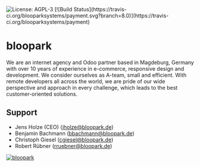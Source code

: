 <img class="oe_picture" alt="License: AGPL-3" src="https://img.shields.io/badge/licence-AGPL--3-blue.svg">
[![Build Status](https://travis-ci.org/blooparksystems/payment.svg?branch=8.0)](https://travis-ci.org/blooparksystems/payment)


bloopark
========

We are an internet agency and Odoo partner based in Magdeburg, Germany with over 10 years of experience in e-commerce, responsive design and development.
We consider ourselves as A-team, small and efficient.
With remote developers all across the world, we are pride of our wide perspective and approach in every challenge, which leads to the best customer-oriented solutions.


Support
------- 

* Jens Holze (CEO) (jholze@bloopark.de)
* Benjamin Bachmann (bbachmann@bloopark.de)
* Christoph Giesel (cgiesel@bloopark.de)
* Robert Rübner (rruebner@bloopark.de)

<a href="http://bloopark.de/">
<img class="oe_picture" alt="bloopark" src="http://bloopark.de/logo.png">
</a>
